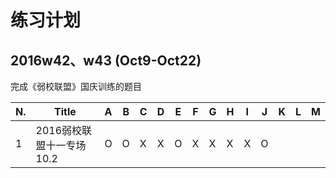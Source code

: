 # 练习计划

## 2016w42、w43 (Oct9-Oct22)

完成《弱校联盟》国庆训练的题目

| N. | Title                    | A | B | C | D | E | F | G | H | I | J | K | L | M |
|----|--------------------------|---|---|---|---|---|---|---|---|---|---|---|---|---|
| 1 | 2016弱校联盟十一专场10.2     | O | O | X | X | O | X | X | X | X | O |   |   |   |
